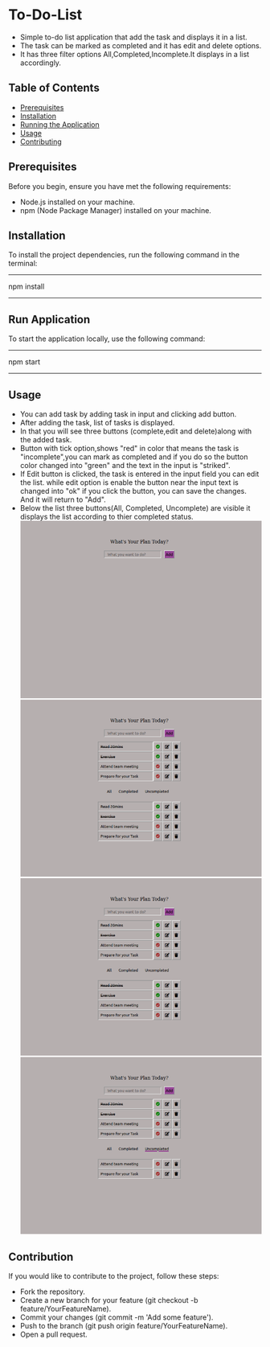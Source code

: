 # To-Do-List
- Simple to-do list application that add the task and displays it in a list.
- The task can be marked as completed and it has edit and delete options.
- It has three filter options All,Completed,Incomplete.It displays in a list accordingly.

## Table of Contents
- [Prerequisites](#prerequisites)
- [Installation](#installation)
- [Running the Application](#running-the-application)
- [Usage](#usage)
- [Contributing](#contributing)
  
## Prerequisites
Before you begin, ensure you have met the following requirements:
- Node.js installed on your machine.
- npm (Node Package Manager) installed on your machine.

## Installation
To install the project dependencies, run the following command in the terminal:
*****************
npm install
*****************
## Run Application
To start the application locally, use the following command:
*****************
npm start
*****************
## Usage
- You can add task by adding task in input and clicking add button.
- After adding the task, list of tasks is displayed.
- In that you will see three buttons (complete,edit and delete)along with the added task.
- Button with tick option,shows "red" in color that means the task is "incomplete",you can mark as completed and if you do so the button color changed into "green" and the text in the input is "striked".
- If Edit button is clicked, the task is entered in the input field you can edit the list. while edit option is enable the button near the input text is changed into "ok" if you click the button, you can save the changes. And it will return to "Add". 
- Below the list three buttons(All, Completed, Uncomplete) are visible it displays the list according to thier completed status.
![Screen shot](https://github.com/thilipraj38/to-do-list/blob/main/Screenshot%20from%202024-01-03%2012-21-16.png?raw=true)
![Screen shot](https://github.com/thilipraj38/to-do-list/blob/main/Screenshot%20from%202024-01-03%2012-03-16.png?raw=true   )
![Screen shot](https://github.com/thilipraj38/to-do-list/blob/main/Screenshot%20from%202024-01-03%2012-03-16.png?raw=true)
![Screen shot](https://github.com/thilipraj38/to-do-list/blob/main/Screenshot%20from%202024-01-03%2012-06-12.png?raw=true)
## Contribution
If you would like to contribute to the project, follow these steps:

- Fork the repository.
- Create a new branch for your feature (git checkout -b feature/YourFeatureName).
- Commit your changes (git commit -m 'Add some feature').
- Push to the branch (git push origin feature/YourFeatureName).
- Open a pull request.

